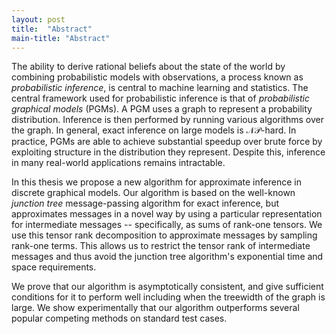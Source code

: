 ```yaml
---
layout: post
title:  "Abstract"
main-title: "Abstract"
---
```


The ability to derive rational beliefs about the state of the world by
combining probabilistic models with observations, a process known as
*probabilistic inference*, is central to machine learning and
statistics. The central framework used for probabilistic inference is
that of *probabilistic graphical models* (PGMs). A PGM uses a graph to
represent a probability distribution. Inference is then performed by
running various algorithms over the graph. In general, exact inference
on large models is $\mathcal{NP}$-hard. In practice, PGMs are able to
achieve substantial speedup over brute force by exploiting structure in
the distribution they represent. Despite this, inference in many
real-world applications remains intractable.

In this thesis we propose a new algorithm for approximate inference in
discrete graphical models. Our algorithm is based on the well-known
*junction tree* message-passing algorithm for exact inference, but
approximates messages in a novel way by using a particular
representation for intermediate messages -- specifically, as sums of
rank-one tensors. We use this tensor rank decomposition to approximate
messages by sampling rank-one terms. This allows us to restrict the
tensor rank of intermediate messages and thus avoid the junction tree
algorithm's exponential time and space requirements.

We prove that our algorithm is asymptotically consistent, and give
sufficient conditions for it to perform well including when the
treewidth of the graph is large. We show experimentally that our
algorithm outperforms several popular competing methods on standard test
cases.
